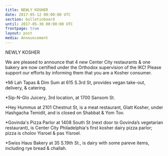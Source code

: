 ```yaml
---
title: NEWLY KOSHER
date: 2017-05-12 00:00:00 UTC
section: bulletinboard
until: 2017-05-30 00:00:00 UTC
frontpage: true
layout: post
media: Announcement
---
```


NEWLY KOSHER

We are pleased to announce that 4 new Center City restaurants & one bakery are now certified under the Orthodox supervision of the IKC!   Please support our efforts by informing them that you are a Kosher consumer.

*Mi Lah Tapas & Dim Sum at 615 S.3rd St, provides vegan take-out, delivery, & catering.

*Sip-N-Glo Juicery, 3rd location, at 1700 Sansom St.

*Hey Hummus at 2101 Chestnut St, is a meat restaurant, Glatt Kosher, under Hashgacha Temidit, and is closed on Shabbat & Yom Tov.

*Govinda's Pizza Parlor at 1408 South St (next door to Govinda’s vegetarian restaurant), is Center City Philadelphia's first kosher dairy pizza parlor; pizza is cholov Yisroel & pas Yisroel.

*Swiss Haus Bakery at 35 S.19th St., is dairy with some pareve items, including rye bread & challah.

